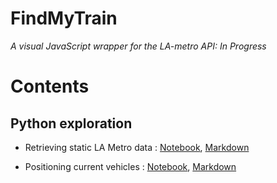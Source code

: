 # FindMyTrain
_A visual JavaScript wrapper for the LA-metro API: In Progress_



# Contents

## Python exploration

* Retrieving static LA Metro data : [Notebook](Static_LAmetro_data_retrieval.ipynb), [Markdown](Static_LAmetro_data_retrieval.md)

* Positioning current vehicles : [Notebook](Positioning_currently_running_vehicles.ipynb), [Markdown](Positioning_currently_running_vehicles.md)

